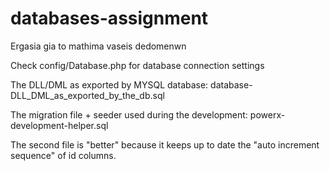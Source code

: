 # databases-assignment
Ergasia gia to mathima vaseis dedomenwn

Check config/Database.php for database connection settings


The DLL/DML as exported by MYSQL database:
database-DLL_DML_as_exported_by_the_db.sql

The migration file + seeder used during the development:
powerx-development-helper.sql


The second file is "better" because it keeps up to date the "auto increment sequence" of id columns.